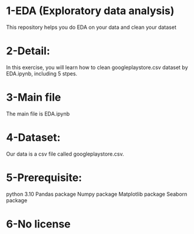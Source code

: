# 1-EDA (Exploratory data analysis) 
This repository helps you do EDA on your data and clean your dataset
# 2-Detail:
In this exercise, you will learn how to clean googleplaystore.csv dataset by EDA.ipynb, including 5 stpes.
# 3-Main file
The main file is EDA.ipynb

# 4-Dataset:
Our data is a csv file called googleplaystore.csv.

# 5-Prerequisite:
python 3.10
Pandas package
Numpy package
Matplotlib package
Seaborn package

# 6-No license
